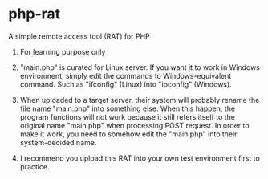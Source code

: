 # php-rat
A simple remote access tool (RAT) for PHP

1. For learning purpose only

2. "main.php" is curated for Linux server. If you want it to work in Windows environment, simply edit the commands to Windows-equivalent command. Such as "ifconfig" (Linux) into "ipconfig" (Windows).

3. When uploaded to a target server, their system will probably rename the file name "main.php" into something else. When this happen, the program functions will not work because it still refers itself to the original name "main.php" when processing POST request. In order to make it work, you need to somehow edit the "main.php" into their system-decided name.

4. I recommend you upload this RAT into your own test environment first to practice.

